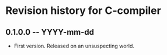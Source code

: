 # Revision history for C-compiler

## 0.1.0.0 -- YYYY-mm-dd

* First version. Released on an unsuspecting world.
